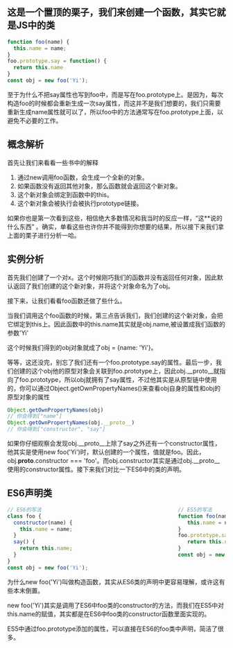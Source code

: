## 这是一个置顶的栗子，我们来创建一个函数，其实它就是JS中的类

``` javascript
function foo(name) {
  this.name = name;
}
foo.prototype.say = function() {
  return this.name
}
const obj = new foo('Yi');
```
至于为什么不把say属性也写到foo中，而是写在foo.prototype上。是因为，每次构造foo的时候都会重新生成一次say属性，而这并不是我们想要的，我们只需要重新生成name属性就可以了，所以foo中的方法通常写在foo.prototype上面，以避免不必要的工作。
## 概念解析
首先让我们来看看一些书中的解释
1. 通过new调用foo函数，会生成一个全新的对象。
2. 如果函数没有返回其他对象，那么函数就会返回这个新对象。
3. 这个新对象会绑定到函数中的this。
4. 这个新对象会被执行会被执行prototype链接。

如果你也是第一次看到这些，相信绝大多数情况和我当时的反应一样，“这**说的什么东西” 。确实，单看这些也许你并不能得到你想要的结果，所以接下来我们拿上面的栗子进行分析一哈。
## 实例分析
首先我们创建了一个对x。这个时候刚巧我们的函数并没有返回任何对象，因此默认返回了我们创建的这个新对象，并将这个对象命名为了obj。

接下来，让我们看看foo函数还做了些什么。

当我们调用这个foo函数的时候，第三点告诉我们，我们创建的这个新对象，会把它绑定到this上。因此函数中的this.name其实就是obj.name,被设置成我们函数的参数'Yi'

这个时候我们得到的obj对象就成了obj = {name: 'Yi'}。

等等，这还没完，别忘了我们还有一个foo.prototype.say的属性。最后一步，我们创建的这个obj他的原型对象会关联到foo.prototype上，因此obj.__proto__就指向了foo.prototype，所以obj就拥有了say属性，不过他其实是从原型链中使用的，你可以通过Object.getOwnPropertyNames()来查看obj自身的属性和obj的原型对象的属性
```javascript
Object.getOwnPropertyNames(obj)
// 你会得到["name"]
Object.getOwnPropertyNames(obj.__proto__)
// 你会得到["constructor", "say"]
```
如果你仔细观察会发现obj.__proto__上除了say之外还有一个constructor属性，他其实是使用new foo('Yi')时，默认创建的一个属性，值就是foo。因此，obj.__proto__.constructor === 'foo'。而obj.constructor其实是通过obj.__proto__使用的constructor属性。接下来我们对比一下ES6中的类的声明。

## ES6声明类
``` javascript
// ES6的写法                                            // ES5的写法
class foo {                                            function foo(name) {
  constructor(name) {                                     this.name = name;
    this.name = name;                                  }
  }                                                    foo.prototype.say = function() { 
  say() {                                                 return this.name
    return this.name;                                  }
  }                                                    const obj = new foo('Yi');
}
const obj = new foo('Yi');                             
```
为什么new foo('Yi')叫做构造函数，其实从ES6类的声明中更容易理解，或许这有些本末倒置。

new foo('Yi')其实是调用了ES6中foo类的constructor的方法，而我们在ES5中对this.name的赋值，其实都是在ES6中foo类的constructor函数里面实现的。

ES5中通过foo.prototype添加的属性，可以直接在ES6的foo类中声明，简洁了很多。
